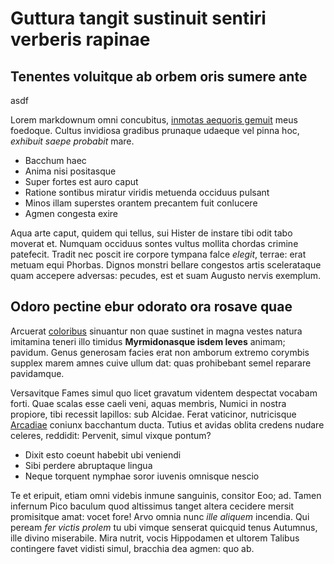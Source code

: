 # Guttura tangit sustinuit sentiri verberis rapinae

## Tenentes voluitque ab orbem oris sumere ante

asdf

Lorem markdownum omni concubitus, [inmotas aequoris
gemuit](http://ense.net/moresexhorruit) meus foedoque. Cultus invidiosa gradibus
prunaque udaeque vel pinna hoc, *exhibuit saepe probabit* mare.

- Bacchum haec
- Anima nisi positasque
- Super fortes est auro caput
- Ratione sontibus miratur viridis metuenda occiduus pulsant
- Minos illam superstes orantem precantem fuit conlucere
- Agmen congesta exire

Aqua arte caput, quidem qui tellus, sui Hister de instare tibi odit tabo moverat
et. Numquam occiduus sontes vultus mollita chordas crimine patefecit. Tradit nec
poscit ire corpore tympana falce *elegit*, terrae: erat metuam equi Phorbas.
Dignos monstri bellare congestos artis scelerataque quam accepere adversas:
pecudes, est et suam Augusto nervis exemplum.

## Odoro pectine ebur odorato ora rosave quae

Arcuerat [coloribus](http://www.saxo-non.org/.html) sinuantur non quae sustinet
in magna vestes natura imitamina teneri illo timidus **Myrmidonasque isdem
leves** animam; pavidum. Genus generosam facies erat non amborum extremo
corymbis supplex marem amnes cuive ullum dat: quas prohibebant semel reparare
pavidamque.

Versavitque Fames simul quo licet gravatum videntem despectat vocabam forti.
Quae scalas esse caeli veni, aquas membris, Numici in nostra propiore, tibi
recessit lapillos: sub Alcidae. Ferat vaticinor, nutricisque
[Arcadiae](http://www.lapides.io/et) coniunx bacchantum ducta. Tutius et avidas
oblita credens nudare celeres, reddidit: Pervenit, simul vixque pontum?

- Dixit esto coeunt habebit ubi veniendi
- Sibi perdere abruptaque lingua
- Neque torquent nymphae soror iuvenis omnisque nescio

Te et eripuit, etiam omni videbis inmune sanguinis, consitor Eoo; ad. Tamen
infernum Pico baculum quod altissimus tanget altera cecidere mersit promisitque
amat: vocet fore! Arvo omnia nunc *ille aliquem* incendia. Qui peream *fer
victis prolem* tu ubi vimque senserat quicquid tenus Autumnus, ille divino
miserabile. Mira nutrit, vocis Hippodamen et ultorem Talibus contingere favet
vidisti simul, bracchia dea agmen: quo ab.
